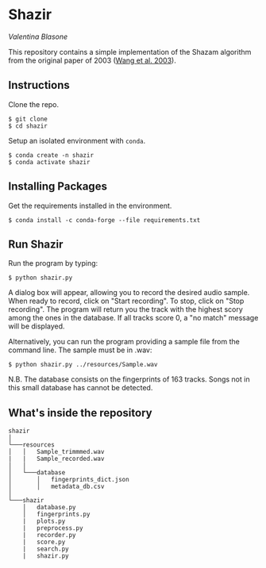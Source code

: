 Shazir
============
*Valentina Blasone*

This repository contains a simple implementation of the Shazam algorithm from the original paper of 2003 ([Wang et al. 2003](https://www.researchgate.net/publication/220723446_An_Industrial_Strength_Audio_Search_Algorithm)).

Instructions
------------

Clone the repo.

    $ git clone 
    $ cd shazir

Setup an isolated environment with `conda`.

    $ conda create -n shazir
    $ conda activate shazir

Installing Packages
--------------------

Get the requirements installed in the environment.

    $ conda install -c conda-forge --file requirements.txt
   

Run Shazir
--------------------

Run the program by typing:
    
    $ python shazir.py

A dialog box will appear, allowing you to record the desired audio sample. When ready to record, click on "Start recording". To stop, click on "Stop recording". The program will return you the track with the highest scory among the ones in the database. If all tracks score 0, a "no match" message will be displayed.

Alternatively, you can run the program providing a sample file from the command line. The sample must be in .wav:

    $ python shazir.py ../resources/Sample.wav

N.B. The database consists on the fingerprints of 163 tracks. Songs not in this small database has cannot be detected.


What's inside the repository
--------------------

```
shazir  
│
└───resources
│   │   Sample_trimmmed.wav
|   |   Sample_recorded.wav
│   │
│   └───database
│       │   fingerprints_dict.json
│       │   metadata_db.csv
│   
└───shazir
    │   database.py
    │   fingerprints.py
    |   plots.py
    |   preprocess.py
    |   recorder.py
    |   score.py
    |   search.py
    |   shazir.py
    
```


